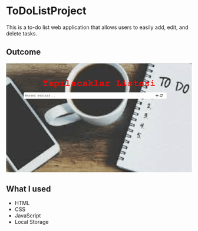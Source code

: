 # ToDoListProject
This is a to-do list web application that allows users to easily add, edit, and delete tasks.

## Outcome
![Project Gif](./assets/todolist.gif)

## What I used
- HTML
- CSS
- JavaScript
- Local Storage